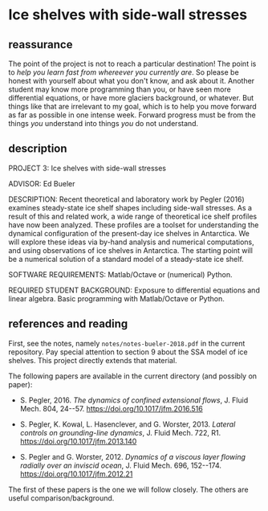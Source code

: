 Ice shelves with side-wall stresses
===================================


reassurance
-----------

The point of the project is not to reach a particular destination!  The point is to _help you learn fast from whereever you currently are_.  So please be honest with yourself about what you don't know, and ask about it.  Another student may know more programming than you, or have seen more differential equations, or have more glaciers background, or whatever.  But things like that are irrelevant to my goal, which is to help you move forward as far as possible in one intense week.  Forward progress must be from the things _you_ understand into things _you_ do not understand.


description
-----------

PROJECT 3: Ice shelves with side-wall stresses

ADVISOR: Ed Bueler

DESCRIPTION: Recent theoretical and laboratory work by Pegler (2016) examines steady-state ice shelf shapes including side-wall stresses.  As a result of this and related work, a wide range of theoretical ice shelf profiles have now been analyzed.  These profiles are a toolset for understanding the dynamical configuration of the present-day ice shelves in Antarctica.  We will explore these ideas via by-hand analysis and numerical computations, and using observations of ice shelves in Antarctica.  The starting point will be a numerical solution of a standard model of a steady-state ice shelf.

SOFTWARE REQUIREMENTS: Matlab/Octave or (numerical) Python.

REQUIRED STUDENT BACKGROUND: Exposure to differential equations and linear algebra.  Basic programming with Matlab/Octave or Python.


references and reading
----------------------

First, see the notes, namely `notes/notes-bueler-2018.pdf` in the current repository.  Pay special attention to section 9 about the SSA model of ice shelves.  This project directly extends that material.

The following papers are available in the current directory (and possibly on paper):

  * S. Pegler, 2016.  _The dynamics of confined extensional flows_, J. Fluid Mech. 804, 24--57.  https://doi.org/10.1017/jfm.2016.516

  * S. Pegler, K. Kowal, L. Hasenclever, and G. Worster, 2013. _Lateral controls
on grounding-line dynamics_, J. Fluid Mech. 722, R1.  https://doi.org/10.1017/jfm.2013.140

  * S. Pegler and G. Worster, 2012.  _Dynamics of a viscous layer flowing radially over an inviscid ocean_, J. Fluid Mech. 696, 152--174.  https://doi.org/10.1017/jfm.2012.21

The first of these papers is the one we will follow closely.  The others are useful comparison/background.

